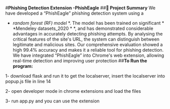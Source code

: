 #**Phishing Detection Extension -PhishEagle**
##**🚀 Project Summary**
We have developed a “PhishEagle” phishing detection system using a 
* *random forest (RF) model* *. The model has been trained on significant * *Mendeley 
datasets_2020 * *,
and has demonstrated considerable advantages in accurately detecting 
phishing attempts. By analysing the critical features of the site's URL, the system can 
distinguish between legitimate and malicious sites. Our comprehensive evaluation showed 
a high 99.4% accuracy and makes it a reliable tool for phishing detection. We have 
integrated “PhishEagle” into Chrome's web extension, allowing real-time detection and 
improving user protection
##**To Run the program:**

1- download flask and run it to get the localserver, insert the localserver into popup.js file in line 14

2- open developer mode in chrome extensions and load the files 

3- run app.py and you can use the extension
